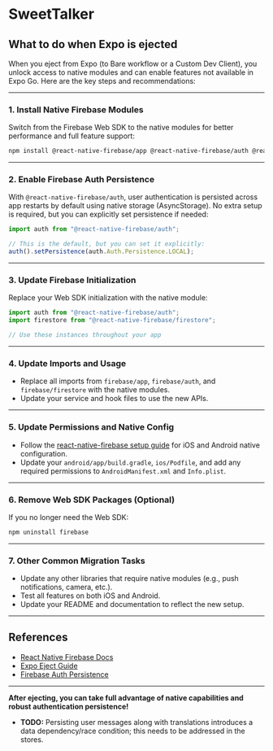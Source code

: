 # SweetTalker

## What to do when Expo is ejected

When you eject from Expo (to Bare workflow or a Custom Dev Client), you unlock access to native modules and can enable features not available in Expo Go. Here are the key steps and recommendations:

---

### 1. Install Native Firebase Modules

Switch from the Firebase Web SDK to the native modules for better performance and full feature support:

```sh
npm install @react-native-firebase/app @react-native-firebase/auth @react-native-firebase/firestore
```

---

### 2. Enable Firebase Auth Persistence

With `@react-native-firebase/auth`, user authentication is persisted across app restarts by default using native storage (AsyncStorage). No extra setup is required, but you can explicitly set persistence if needed:

```js
import auth from "@react-native-firebase/auth";

// This is the default, but you can set it explicitly:
auth().setPersistence(auth.Auth.Persistence.LOCAL);
```

---

### 3. Update Firebase Initialization

Replace your Web SDK initialization with the native module:

```js
import auth from "@react-native-firebase/auth";
import firestore from "@react-native-firebase/firestore";

// Use these instances throughout your app
```

---

### 4. Update Imports and Usage

- Replace all imports from `firebase/app`, `firebase/auth`, and `firebase/firestore` with the native modules.
- Update your service and hook files to use the new APIs.

---

### 5. Update Permissions and Native Config

- Follow the [react-native-firebase setup guide](https://rnfirebase.io/) for iOS and Android native configuration.
- Update your `android/app/build.gradle`, `ios/Podfile`, and add any required permissions to `AndroidManifest.xml` and `Info.plist`.

---

### 6. Remove Web SDK Packages (Optional)

If you no longer need the Web SDK:

```sh
npm uninstall firebase
```

---

### 7. Other Common Migration Tasks

- Update any other libraries that require native modules (e.g., push notifications, camera, etc.).
- Test all features on both iOS and Android.
- Update your README and documentation to reflect the new setup.

---

## References

- [React Native Firebase Docs](https://rnfirebase.io/)
- [Expo Eject Guide](https://docs.expo.dev/bare/using-expo-client/)
- [Firebase Auth Persistence](https://rnfirebase.io/auth/usage#persisting-authentication)

---

**After ejecting, you can take full advantage of native capabilities and robust authentication persistence!**

- **TODO:** Persisting user messages along with translations introduces a data dependency/race condition; this needs to be addressed in the stores.
